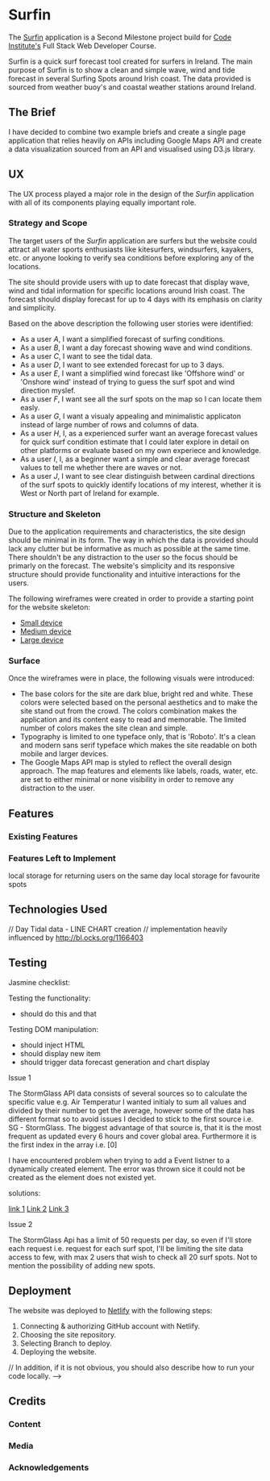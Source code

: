 # Surfin

The [Surfin](https://clever-darwin-2debfe.netlify.com/) application is a Second Milestone project build for [Code Institute's](https://www.codeinstitute.net/) Full Stack Web Developer Course.

Surfin is a quick surf forecast tool created for surfers in Ireland. The main purpose of Surfin is to show a clean and simple wave, wind and tide forecast in several Surfing Spots around Irish coast. The data provided is sourced from weather buoy's and coastal weather stations around Ireland.

## The Brief

I have decided to combine two example briefs and create a single page application that relies heavily on APIs including Google Maps API and create a data visualization sourced from an API and visualised using D3.js library.

## UX

The UX process played a major role in the design of the _Surfin_ application with all of its components playing equally important role. 

### Strategy and Scope

The target users of the _Surfin_ application are surfers but the website could attract all water sports enthusiasts like kitesurfers, windsurfers, kayakers, etc. or anyone looking to verify sea conditions before exploring any of the locations.

The site should provide users with up to date forecast that display wave, wind and tidal information for specific locations around Irish coast. The forecast should display forecast for up to 4 days with its emphasis on clarity and simplicity.

Based on the above description the following user stories were identified:

- As a user _A_, I want a simplified forecast of surfing conditions.
- As a user _B_, I want a day forecast showing wave and wind conditions.
- As a user _C_, I want to see the tidal data.
- As a user _D_, I want to see extended forecast for up to 3 days.
- As a user _E_, I want a simplified wind forecast like 'Offshore wind' or 'Onshore wind' instead of trying to guess the surf spot and wind direction myslef.
- As a user _F_, I want see all the surf spots on the map so I can locate them easly.
- As a user _G_, I want a visualy appealing and minimalistic applicaton instead of large number of rows and columns of data.
- As a user _H_, I, as a experienced surfer want an average forecast values for quick surf condition estimate that I could later explore in detail on other platforms or evaluate based on my own experiece and knowledge.
- As a user _I_, I, as a beginner want a simple and clear average forecast values to tell me whether there are waves or not.
- As a user _J_, I want to see clear distinguish between cardinal directions of the surf spots to quickly identify locations of my interest, whether it is West or North part of Ireland for example.

### Structure and Skeleton

Due to the application requirements and characteristics, the site design should be minimal in its form. The way in which the data is provided should lack any clutter but be informative as much as possible at the same time. There shouldn't be any distraction to the user so the focus should be primarly on the forecast. The website's simplicity and its responsive structure should provide functionality and intuitive interactions for the users.

The following wireframes were created in order to provide a starting point for the website skeleton:

- <a href="mockup/small.png" target="_blank">Small device</a>
- <a href="mockup/medium.png" target="_blank">Medium device</a>
- <a href="mockup/large.png" target="_blank">Large device</a>

### Surface

Once the wireframes were in place, the following visuals were introduced:

- The base colors for the site are dark blue, bright red and white. These colors were selected based on the personal aesthetics and to make the site stand out from the crowd. The colors combination makes the application and its content easy to read and memorable. The limited number of colors makes the site clean and simple.
- Typography is limited to one typeface only, that is 'Roboto'. It's a clean and modern sans serif typeface which makes the site readable on both mobile and larger devices. 
- The Google Maps API map is styled to reflect the overall design approach. The map features and elements like labels, roads, water, etc. are set to either minimal or none visibility in order to remove any distraction to the user.  

## Features

<!-- In this section, you should go over the different parts of your project, and describe each in a sentence or so. -->
 
### Existing Features
<!-- - Feature 1 - allows users X to achieve Y, by having them fill out Z
- ...

For some/all of your features, you may choose to reference the specific project files that implement them, although this is entirely optional.

In addition, you may also use this section to discuss plans for additional features to be implemented in the future: -->

### Features Left to Implement
<!-- - Another feature idea -->

local storage for returning users on the same day
local storage for favourite spots

## Technologies Used

<!-- In this section, you should mention all of the languages, frameworks, libraries, and any other tools that you have used to construct this project. For each, provide its name, a link to its official site and a short sentence of why it was used.

- [JQuery](https://jquery.com)
    - The project uses **JQuery** to simplify DOM manipulation. -->

// Day Tidal data - LINE CHART creation
// implementation heavily influenced by http://bl.ocks.org/1166403  


## Testing

Jasmine checklist:

Testing the functionality:

- should do this and that

Testing DOM manipulation:

- should inject HTML
- should display new item
- should trigger data forecast generation and chart display


Issue 1

The StormGlass API data consists of several sources so to calculate the specific value e.g. Air Temperatur I wanted initialy to sum all values and divided by their number to get the average, however some of the data has different format so to avoid issues I decided to stick to the first source i.e. SG - StormGlass. The biggest advantage of that source is, that it is the most frequent as updated every 6 hours and cover global area. Furthermore it is the first index in the array i.e. [0]

I have encountered problem when trying to add a Event listner to a dynamically created element. The error was thrown sice it could not be created as the element does not existed yet.

solutions:

[link 1](https://stackoverflow.com/questions/34896106/attach-event-to-dynamic-elements-in-javascript)
[Link 2](https://davidwalsh.name/event-delegate)
[Link 3](https://stackoverflow.com/questions/1687296/what-is-dom-event-delegation)

Issue 2

The StormGlass Api has a limit of 50 requests per day, so even if I'll store each request i.e. request for each surf spot, I'll be limiting the site data access to few, with max 2 users that wish to check all 20 surf spots. Not to mention the possibility of adding new spots.

<!-- In this section, you need to convince the assessor that you have conducted enough testing to legitimately believe that the site works well. Essentially, in this part you will want to go over all of your user stories from the UX section and ensure that they all work as intended, with the project providing an easy and straightforward way for the users to achieve their goals.

Whenever it is feasible, prefer to automate your tests, and if you've done so, provide a brief explanation of your approach, link to the test file(s) and explain how to run them.

For any scenarios that have not been automated, test the user stories manually and provide as much detail as is relevant. A particularly useful form for describing your testing process is via scenarios, such as:

1. Contact form:
    1. Go to the "Contact Us" page
    2. Try to submit the empty form and verify that an error message about the required fields appears
    3. Try to submit the form with an invalid email address and verify that a relevant error message appears
    4. Try to submit the form with all inputs valid and verify that a success message appears.

In addition, you should mention in this section how your project looks and works on different browsers and screen sizes.

You should also mention in this section any interesting bugs or problems you discovered during your testing, even if you haven't addressed them yet.

If this section grows too long, you may want to split it off into a separate file and link to it from here. -->

## Deployment

The website was deployed to [Netlify](https://www.netlify.com/) with the following steps:

1. Connecting & authorizing GitHub account with Netlify.
2. Choosing the site repository.
3. Selecting Branch to deploy.
4. Deploying the website.

// In addition, if it is not obvious, you should also describe how to run your code locally. -->


## Credits

### Content
<!-- - The text for section Y was copied from the [Wikipedia article Z](https://en.wikipedia.org/wiki/Z) -->

### Media
<!-- - The photos used in this site were obtained from ... -->

### Acknowledgements

<!-- - I received inspiration for this project from X -->
